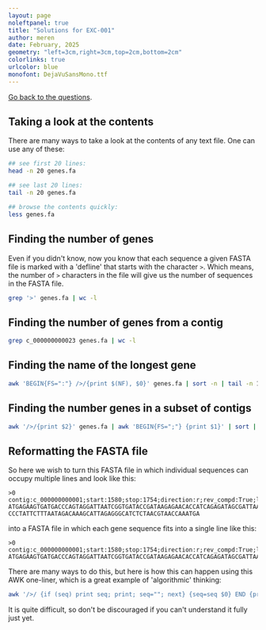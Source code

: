 ```yaml
---
layout: page
noleftpanel: true
title: "Solutions for EXC-001"
author: meren
date: February, 2025
geometry: "left=3cm,right=3cm,top=2cm,bottom=2cm"
colorlinks: true
urlcolor: blue
monofont: DejaVuSansMono.ttf
---
```


[Go back to the questions](../../#exc-001).

## Taking a look at the contents

There are many ways to take a look at the contents of any text file. One can use any of these:

```sh
## see first 20 lines:
head -n 20 genes.fa

## see last 20 lines:
tail -n 20 genes.fa

## browse the contents quickly:
less genes.fa
```

## Finding the number of genes

Even if you didn't know, now you know that each sequence a given FASTA file is marked with a 'defline' that starts with the character `>`. Which means, the number of `>` characters in the file will give us the number of sequences in the FASTA file.


```sh
grep '>' genes.fa | wc -l
```

## Finding the number of genes from a contig

```sh
grep c_000000000023 genes.fa | wc -l
```

## Finding the name of the longest gene

```sh
awk 'BEGIN{FS=":"} />/{print $(NF), $0}' genes.fa | sort -n | tail -n 1 | awk '{print $2}' | sed 's/>//g'
```

## Finding the number genes in a subset of contigs



```sh
awk '/>/{print $2}' genes.fa | awk 'BEGIN{FS=";"} {print $1}' | sort | uniq -c | sort -nr | head -n 10 | awk '{num_genes=num_genes + $1} END {print num_genes}'
```

## Reformatting the FASTA file

So here we wish to turn this FASTA file in which individual sequences can occupy multiple lines and look like this:

```
>0 contig:c_000000000001;start:1580;stop:1754;direction:r;rev_compd:True;length:174
ATGAGAAGTGATGACCCAGTAGGATTAATCGGTGATACCGATAAGAGAACACCATCAGAGATAGCGATTAATGAAGAAGGTAACCATTTGGTAGCTCATAAGCTCGGTGTTATTGAATGC
CCCTATTCTTTAATAGACAAAGCATTAGAGGGCATCTCTAACGTAACCAAATGA
```

into a FASTA file in which each gene sequence fits into a single line like this:

```
>0 contig:c_000000000001;start:1580;stop:1754;direction:r;rev_compd:True;length:174
ATGAGAAGTGATGACCCAGTAGGATTAATCGGTGATACCGATAAGAGAACACCATCAGAGATAGCGATTAATGAAGAAGGTAACCATTTGGTAGCTCATAAGCTCGGTGTTATTGAATGCCCCTATTCTTTAATAGACAAAGCATTAGAGGGCATCTCTAACGTAACCAAATGA
```

There are many ways to do this, but here is how this can happen using this AWK one-liner, which is a great example of 'algorithmic' thinking:

```sh
awk '/>/ {if (seq) print seq; print; seq=""; next} {seq=seq $0} END {print seq}' genes.fa > genes-one-line.fa
```

It is quite difficult, so don't be discouraged if you can't understand it fully just yet.
